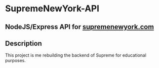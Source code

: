# SupremeNewYork-API

## NodeJS/Express API for [supremenewyork.com](https://www.supremenewyork.com/)

## Description
This project is me rebuilding the backend of Supreme for educational purposes.

